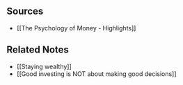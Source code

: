 

## Sources
- [[The Psychology of Money - Highlights]]

## Related Notes
- [[Staying wealthy]]
- [[Good investing is NOT about making good decisions]]